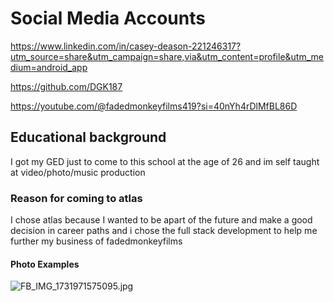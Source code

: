 # Social Media Accounts
https://www.linkedin.com/in/casey-deason-221246317?utm_source=share&utm_campaign=share,via&utm_content=profile&utm_medium=android_app

https://github.com/DGK187 

https://youtube.com/@fadedmonkeyfilms419?si=40nYh4rDlMfBL86D
## Educational background
I got my GED just to come to this
school at the age of 26
and im self taught at
video/photo/music production
### Reason for coming to atlas
I chose atlas because I wanted to
be apart of the future and make a
good decision in career paths and i
chose the full stack development to
help me further my business of fadedmonkeyfilms
#### Photo Examples
![FB_IMG_1731971575095.jpg](https://github.com/user-attachments/assets/0188a64d-10bc-47c8-9cce-ed5b7f6117cf)
